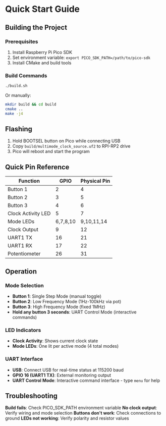 # Quick Start Guide

## Building the Project

### Prerequisites
1. Install Raspberry Pi Pico SDK
2. Set environment variable: `export PICO_SDK_PATH=/path/to/pico-sdk`
3. Install CMake and build tools

### Build Commands
```bash
./build.sh
```

Or manually:
```bash
mkdir build && cd build
cmake ..
make -j4
```

## Flashing

1. Hold BOOTSEL button on Pico while connecting USB
2. Copy `build/multimode_clock_source.uf2` to RPI-RP2 drive
3. Pico will reboot and start the program

## Quick Pin Reference

| Function | GPIO | Physical Pin |
|----------|------|--------------|
| Button 1 | 2 | 4 |
| Button 2 | 3 | 5 |
| Button 3 | 4 | 6 |
| Clock Activity LED | 5 | 7 |
| Mode LEDs | 6,7,8,10 | 9,10,11,14 |
| Clock Output | 9 | 12 |
| UART1 TX | 16 | 21 |
| UART1 RX | 17 | 22 |
| Potentiometer | 26 | 31 |

## Operation

### Mode Selection
- **Button 1**: Single Step Mode (manual toggle)
- **Button 2**: Low Frequency Mode (1Hz-100kHz via pot)
- **Button 3**: High Frequency Mode (fixed 1MHz)
- **Hold any button 3 seconds**: UART Control Mode (interactive commands)

### LED Indicators
- **Clock Activity**: Shows current clock state
- **Mode LEDs**: One lit per active mode (4 total modes)

### UART Interface
- **USB**: Connect USB for real-time status at 115200 baud
- **GPIO 16 (UART1 TX)**: External monitoring output
- **UART Control Mode**: Interactive command interface - type `menu` for help

## Troubleshooting

**Build fails**: Check PICO_SDK_PATH environment variable
**No clock output**: Verify wiring and mode selection
**Buttons don't work**: Check connections to ground
**LEDs not working**: Verify polarity and resistor values